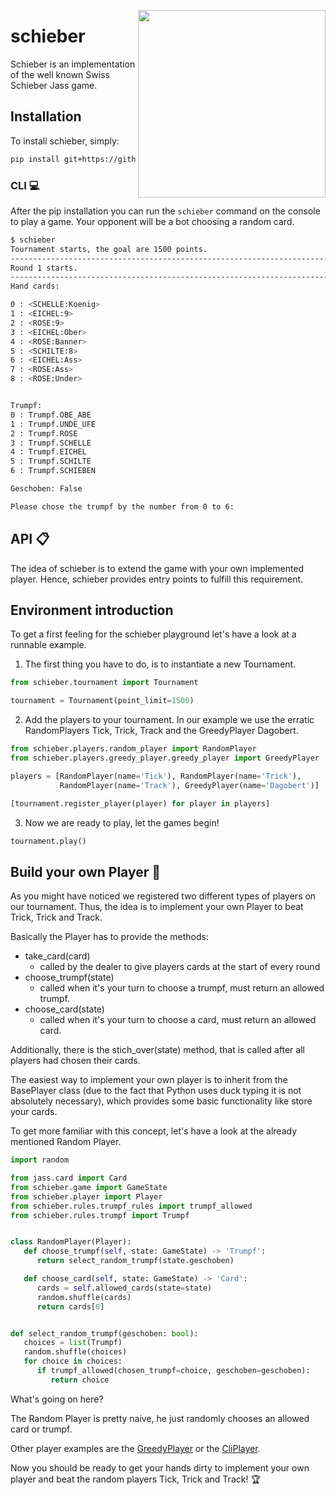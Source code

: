 <a href="url"><img src="/docs/images/jasskarten.gif" align="right" width="300" ></a>
# schieber
Schieber is an implementation of the well known Swiss Schieber Jass game.

## Installation
To install schieber, simply:
```bash
pip install git+https://github.com/polettif/schieber
```

### CLI :computer:
After the pip installation you can run the ```schieber``` command on the console 
to play a game. Your opponent will be a bot choosing a random card.

```bash
$ schieber
Tournament starts, the goal are 1500 points.
--------------------------------------------------------------------------------------------------------------------------------------------------------------------------------------------------------
Round 1 starts.
--------------------------------------------------------------------------------------------------------------------------------------------------------------------------------------------------------
Hand cards: 

0 : <SCHELLE:Koenig>
1 : <EICHEL:9>
2 : <ROSE:9>
3 : <EICHEL:Ober>
4 : <ROSE:Banner>
5 : <SCHILTE:8>
6 : <EICHEL:Ass>
7 : <ROSE:Ass>
8 : <ROSE:Under>


Trumpf:
0 : Trumpf.OBE_ABE
1 : Trumpf.UNDE_UFE
2 : Trumpf.ROSE
3 : Trumpf.SCHELLE
4 : Trumpf.EICHEL
5 : Trumpf.SCHILTE
6 : Trumpf.SCHIEBEN

Geschoben: False

Please chose the trumpf by the number from 0 to 6: 
```

## API :clipboard:
The idea of schieber is to extend the game with your own implemented player.
Hence, schieber provides entry points to fulfill this requirement.

## Environment introduction
To get a first feeling for the schieber playground let's have a look at 
a runnable example.

1. The first thing you have to do, is to instantiate a new Tournament.
```python
from schieber.tournament import Tournament  

tournament = Tournament(point_limit=1500)
```

2. Add the players to your tournament. In our example we use the erratic 
RandomPlayers Tick, Trick, Track and the GreedyPlayer Dagobert.

```python
from schieber.players.random_player import RandomPlayer
from schieber.players.greedy_player.greedy_player import GreedyPlayer

players = [RandomPlayer(name='Tick'), RandomPlayer(name='Trick'),
           RandomPlayer(name='Track'), GreedyPlayer(name='Dagobert')]

[tournament.register_player(player) for player in players]
```

3. Now we are ready to play, let the games begin!
```python
tournament.play()
```

## Build your own Player :runner:
As you might have noticed we registered two different types of players on our tournament.
Thus, the idea is to implement your own Player to beat Trick, Trick and Track.

Basically the Player has to provide the methods:
 * take_card(card)
   * called by the dealer to give players cards at the start of every round
 * choose_trumpf(state)
   * called when it's your turn to choose a trumpf, must return an allowed trumpf.
 * choose_card(state)
   * called when it's your turn to choose a card, must return an allowed card.

Additionally, there is the stich_over(state) method, that is called after all 
players had chosen their cards. 

The easiest way to implement your own player is to inherit from the BasePlayer 
class (due to the fact that Python uses duck typing it is not absolutely necessary), 
which provides some basic functionality like store your cards.

To get more familiar with this concept, let's have a look at the already mentioned 
Random Player.

```python
import random

from jass.card import Card
from schieber.game import GameState
from schieber.player import Player
from schieber.rules.trumpf_rules import trumpf_allowed
from schieber.rules.trumpf import Trumpf


class RandomPlayer(Player):
   def choose_trumpf(self, state: GameState) -> 'Trumpf':
      return select_random_trumpf(state.geschoben)

   def choose_card(self, state: GameState) -> 'Card':
      cards = self.allowed_cards(state=state)
      random.shuffle(cards)
      return cards[0]


def select_random_trumpf(geschoben: bool):
   choices = list(Trumpf)
   random.shuffle(choices)
   for choice in choices:
      if trumpf_allowed(chosen_trumpf=choice, geschoben=geschoben):
         return choice

```
What's going on here?

The Random Player is pretty naive, he just randomly chooses an allowed card or trumpf.

Other player examples are the [GreedyPlayer](schieber/players/greedy_player/greedy_player.py) or the [CliPlayer](schieber/players/cli_player.py).

Now you should be ready to get your hands dirty to implement your own player and beat the random players Tick, Trick and Track! :trophy:
